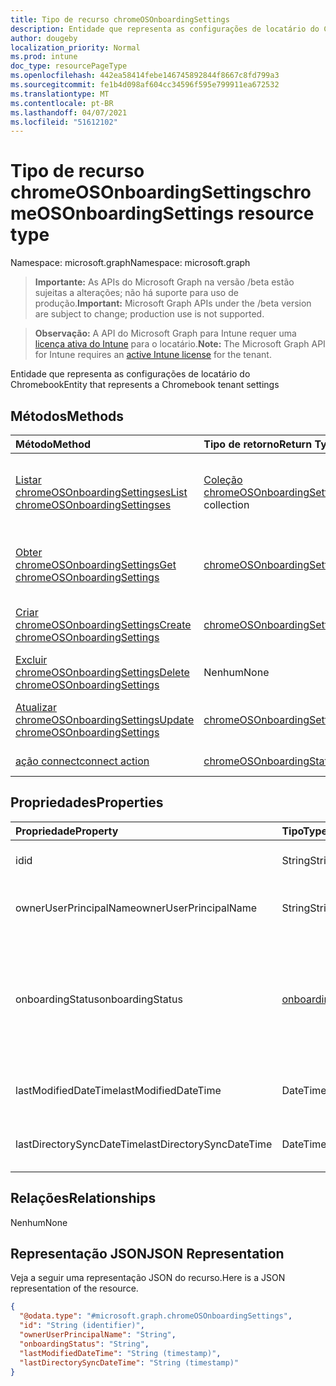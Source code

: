 ```yaml
---
title: Tipo de recurso chromeOSOnboardingSettings
description: Entidade que representa as configurações de locatário do Chromebook
author: dougeby
localization_priority: Normal
ms.prod: intune
doc_type: resourcePageType
ms.openlocfilehash: 442ea58414febe146745892844f8667c8fd799a3
ms.sourcegitcommit: fe1b4d098af604cc34596f595e799911ea672532
ms.translationtype: MT
ms.contentlocale: pt-BR
ms.lasthandoff: 04/07/2021
ms.locfileid: "51612102"
---
```

# <a name="chromeosonboardingsettings-resource-type"></a><span data-ttu-id="112bc-103">Tipo de recurso chromeOSOnboardingSettings</span><span class="sxs-lookup"><span data-stu-id="112bc-103">chromeOSOnboardingSettings resource type</span></span>

<span data-ttu-id="112bc-104">Namespace: microsoft.graph</span><span class="sxs-lookup"><span data-stu-id="112bc-104">Namespace: microsoft.graph</span></span>

> <span data-ttu-id="112bc-105">**Importante:** As APIs do Microsoft Graph na versão /beta estão sujeitas a alterações; não há suporte para uso de produção.</span><span class="sxs-lookup"><span data-stu-id="112bc-105">**Important:** Microsoft Graph APIs under the /beta version are subject to change; production use is not supported.</span></span>

> <span data-ttu-id="112bc-106">**Observação:** A API do Microsoft Graph para Intune requer uma [licença ativa do Intune](https://go.microsoft.com/fwlink/?linkid=839381) para o locatário.</span><span class="sxs-lookup"><span data-stu-id="112bc-106">**Note:** The Microsoft Graph API for Intune requires an [active Intune license](https://go.microsoft.com/fwlink/?linkid=839381) for the tenant.</span></span>

<span data-ttu-id="112bc-107">Entidade que representa as configurações de locatário do Chromebook</span><span class="sxs-lookup"><span data-stu-id="112bc-107">Entity that represents a Chromebook tenant settings</span></span>

## <a name="methods"></a><span data-ttu-id="112bc-108">Métodos</span><span class="sxs-lookup"><span data-stu-id="112bc-108">Methods</span></span>
|<span data-ttu-id="112bc-109">Método</span><span class="sxs-lookup"><span data-stu-id="112bc-109">Method</span></span>|<span data-ttu-id="112bc-110">Tipo de retorno</span><span class="sxs-lookup"><span data-stu-id="112bc-110">Return Type</span></span>|<span data-ttu-id="112bc-111">Descrição</span><span class="sxs-lookup"><span data-stu-id="112bc-111">Description</span></span>|
|:---|:---|:---|
|[<span data-ttu-id="112bc-112">Listar chromeOSOnboardingSettingses</span><span class="sxs-lookup"><span data-stu-id="112bc-112">List chromeOSOnboardingSettingses</span></span>](../api/intune-chromebooksync-chromeosonboardingsettings-list.md)|<span data-ttu-id="112bc-113">[Coleção chromeOSOnboardingSettings](../resources/intune-chromebooksync-chromeosonboardingsettings.md)</span><span class="sxs-lookup"><span data-stu-id="112bc-113">[chromeOSOnboardingSettings](../resources/intune-chromebooksync-chromeosonboardingsettings.md) collection</span></span>|<span data-ttu-id="112bc-114">Listar propriedades e relações dos [objetos chromeOSOnboardingSettings.](../resources/intune-chromebooksync-chromeosonboardingsettings.md)</span><span class="sxs-lookup"><span data-stu-id="112bc-114">List properties and relationships of the [chromeOSOnboardingSettings](../resources/intune-chromebooksync-chromeosonboardingsettings.md) objects.</span></span>|
|[<span data-ttu-id="112bc-115">Obter chromeOSOnboardingSettings</span><span class="sxs-lookup"><span data-stu-id="112bc-115">Get chromeOSOnboardingSettings</span></span>](../api/intune-chromebooksync-chromeosonboardingsettings-get.md)|[<span data-ttu-id="112bc-116">chromeOSOnboardingSettings</span><span class="sxs-lookup"><span data-stu-id="112bc-116">chromeOSOnboardingSettings</span></span>](../resources/intune-chromebooksync-chromeosonboardingsettings.md)|<span data-ttu-id="112bc-117">Leia propriedades e relações do [objeto chromeOSOnboardingSettings.](../resources/intune-chromebooksync-chromeosonboardingsettings.md)</span><span class="sxs-lookup"><span data-stu-id="112bc-117">Read properties and relationships of the [chromeOSOnboardingSettings](../resources/intune-chromebooksync-chromeosonboardingsettings.md) object.</span></span>|
|[<span data-ttu-id="112bc-118">Criar chromeOSOnboardingSettings</span><span class="sxs-lookup"><span data-stu-id="112bc-118">Create chromeOSOnboardingSettings</span></span>](../api/intune-chromebooksync-chromeosonboardingsettings-create.md)|[<span data-ttu-id="112bc-119">chromeOSOnboardingSettings</span><span class="sxs-lookup"><span data-stu-id="112bc-119">chromeOSOnboardingSettings</span></span>](../resources/intune-chromebooksync-chromeosonboardingsettings.md)|<span data-ttu-id="112bc-120">Crie um novo [objeto chromeOSOnboardingSettings.](../resources/intune-chromebooksync-chromeosonboardingsettings.md)</span><span class="sxs-lookup"><span data-stu-id="112bc-120">Create a new [chromeOSOnboardingSettings](../resources/intune-chromebooksync-chromeosonboardingsettings.md) object.</span></span>|
|[<span data-ttu-id="112bc-121">Excluir chromeOSOnboardingSettings</span><span class="sxs-lookup"><span data-stu-id="112bc-121">Delete chromeOSOnboardingSettings</span></span>](../api/intune-chromebooksync-chromeosonboardingsettings-delete.md)|<span data-ttu-id="112bc-122">Nenhum</span><span class="sxs-lookup"><span data-stu-id="112bc-122">None</span></span>|<span data-ttu-id="112bc-123">Exclui um [chromeOSOnboardingSettings](../resources/intune-chromebooksync-chromeosonboardingsettings.md).</span><span class="sxs-lookup"><span data-stu-id="112bc-123">Deletes a [chromeOSOnboardingSettings](../resources/intune-chromebooksync-chromeosonboardingsettings.md).</span></span>|
|[<span data-ttu-id="112bc-124">Atualizar chromeOSOnboardingSettings</span><span class="sxs-lookup"><span data-stu-id="112bc-124">Update chromeOSOnboardingSettings</span></span>](../api/intune-chromebooksync-chromeosonboardingsettings-update.md)|[<span data-ttu-id="112bc-125">chromeOSOnboardingSettings</span><span class="sxs-lookup"><span data-stu-id="112bc-125">chromeOSOnboardingSettings</span></span>](../resources/intune-chromebooksync-chromeosonboardingsettings.md)|<span data-ttu-id="112bc-126">Atualize as propriedades de um [objeto chromeOSOnboardingSettings.](../resources/intune-chromebooksync-chromeosonboardingsettings.md)</span><span class="sxs-lookup"><span data-stu-id="112bc-126">Update the properties of a [chromeOSOnboardingSettings](../resources/intune-chromebooksync-chromeosonboardingsettings.md) object.</span></span>|
|[<span data-ttu-id="112bc-127">ação connect</span><span class="sxs-lookup"><span data-stu-id="112bc-127">connect action</span></span>](../api/intune-chromebooksync-chromeosonboardingsettings-connect.md)|[<span data-ttu-id="112bc-128">chromeOSOnboardingStatus</span><span class="sxs-lookup"><span data-stu-id="112bc-128">chromeOSOnboardingStatus</span></span>](../resources/intune-chromebooksync-chromeosonboardingstatus.md)|<span data-ttu-id="112bc-129">Ainda não documentado</span><span class="sxs-lookup"><span data-stu-id="112bc-129">Not yet documented</span></span>|

## <a name="properties"></a><span data-ttu-id="112bc-130">Propriedades</span><span class="sxs-lookup"><span data-stu-id="112bc-130">Properties</span></span>
|<span data-ttu-id="112bc-131">Propriedade</span><span class="sxs-lookup"><span data-stu-id="112bc-131">Property</span></span>|<span data-ttu-id="112bc-132">Tipo</span><span class="sxs-lookup"><span data-stu-id="112bc-132">Type</span></span>|<span data-ttu-id="112bc-133">Descrição</span><span class="sxs-lookup"><span data-stu-id="112bc-133">Description</span></span>|
|:---|:---|:---|
|<span data-ttu-id="112bc-134">id</span><span class="sxs-lookup"><span data-stu-id="112bc-134">id</span></span>|<span data-ttu-id="112bc-135">String</span><span class="sxs-lookup"><span data-stu-id="112bc-135">String</span></span>|<span data-ttu-id="112bc-136">A ID do ChromebookTenant</span><span class="sxs-lookup"><span data-stu-id="112bc-136">The ChromebookTenant's Id</span></span>|
|<span data-ttu-id="112bc-137">ownerUserPrincipalName</span><span class="sxs-lookup"><span data-stu-id="112bc-137">ownerUserPrincipalName</span></span>|<span data-ttu-id="112bc-138">String</span><span class="sxs-lookup"><span data-stu-id="112bc-138">String</span></span>|<span data-ttu-id="112bc-139">OwnerUserPrincipalName do ChromebookTenant</span><span class="sxs-lookup"><span data-stu-id="112bc-139">The ChromebookTenant's OwnerUserPrincipalName</span></span>|
|<span data-ttu-id="112bc-140">onboardingStatus</span><span class="sxs-lookup"><span data-stu-id="112bc-140">onboardingStatus</span></span>|[<span data-ttu-id="112bc-141">onboardingStatus</span><span class="sxs-lookup"><span data-stu-id="112bc-141">onboardingStatus</span></span>](../resources/intune-chromebooksync-onboardingstatus.md)|<span data-ttu-id="112bc-142">OnboardingStatus do ChromebookTenant.</span><span class="sxs-lookup"><span data-stu-id="112bc-142">The ChromebookTenant's OnboardingStatus.</span></span> <span data-ttu-id="112bc-143">Os valores possíveis são: `unknown`, `inprogress`, `onboarded`, `failed`.</span><span class="sxs-lookup"><span data-stu-id="112bc-143">Possible values are: `unknown`, `inprogress`, `onboarded`, `failed`.</span></span>|
|<span data-ttu-id="112bc-144">lastModifiedDateTime</span><span class="sxs-lookup"><span data-stu-id="112bc-144">lastModifiedDateTime</span></span>|<span data-ttu-id="112bc-145">DateTimeOffset</span><span class="sxs-lookup"><span data-stu-id="112bc-145">DateTimeOffset</span></span>|<span data-ttu-id="112bc-146">LastModifiedDateTime do ChromebookTenant</span><span class="sxs-lookup"><span data-stu-id="112bc-146">The ChromebookTenant's LastModifiedDateTime</span></span>|
|<span data-ttu-id="112bc-147">lastDirectorySyncDateTime</span><span class="sxs-lookup"><span data-stu-id="112bc-147">lastDirectorySyncDateTime</span></span>|<span data-ttu-id="112bc-148">DateTimeOffset</span><span class="sxs-lookup"><span data-stu-id="112bc-148">DateTimeOffset</span></span>|<span data-ttu-id="112bc-149">LastDirectorySyncDateTime do ChromebookTenant</span><span class="sxs-lookup"><span data-stu-id="112bc-149">The ChromebookTenant's LastDirectorySyncDateTime</span></span>|

## <a name="relationships"></a><span data-ttu-id="112bc-150">Relações</span><span class="sxs-lookup"><span data-stu-id="112bc-150">Relationships</span></span>
<span data-ttu-id="112bc-151">Nenhum</span><span class="sxs-lookup"><span data-stu-id="112bc-151">None</span></span>

## <a name="json-representation"></a><span data-ttu-id="112bc-152">Representação JSON</span><span class="sxs-lookup"><span data-stu-id="112bc-152">JSON Representation</span></span>
<span data-ttu-id="112bc-153">Veja a seguir uma representação JSON do recurso.</span><span class="sxs-lookup"><span data-stu-id="112bc-153">Here is a JSON representation of the resource.</span></span>
<!-- {
  "blockType": "resource",
  "keyProperty": "id",
  "@odata.type": "microsoft.graph.chromeOSOnboardingSettings"
}
-->
``` json
{
  "@odata.type": "#microsoft.graph.chromeOSOnboardingSettings",
  "id": "String (identifier)",
  "ownerUserPrincipalName": "String",
  "onboardingStatus": "String",
  "lastModifiedDateTime": "String (timestamp)",
  "lastDirectorySyncDateTime": "String (timestamp)"
}
```




